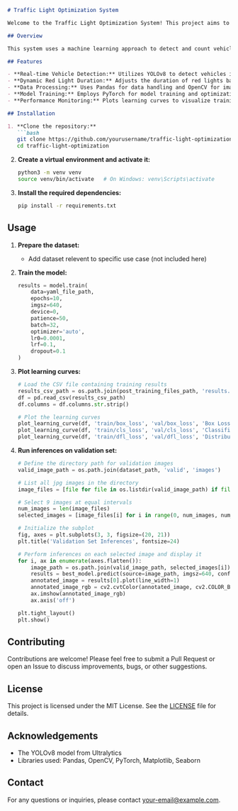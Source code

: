```markdown
# Traffic Light Optimization System

Welcome to the Traffic Light Optimization System! This project aims to dynamically calculate the duration of red lights at traffic signals using YOLOv8, optimizing traffic flow based on real-time vehicle counts.

## Overview

This system uses a machine learning approach to detect and count vehicles at traffic intersections. By adjusting the red light duration based on the number of cars present, the system aims to reduce congestion and improve traffic efficiency. The YOLOv8 model is employed for real-time vehicle detection, and the system is built with Python, leveraging libraries such as Pandas, OpenCV, and PyTorch.

## Features

- **Real-time Vehicle Detection:** Utilizes YOLOv8 to detect vehicles in real-time.
- **Dynamic Red Light Duration:** Adjusts the duration of red lights based on the number of cars detected.
- **Data Processing:** Uses Pandas for data handling and OpenCV for image processing.
- **Model Training:** Employs PyTorch for model training and optimization.
- **Performance Monitoring:** Plots learning curves to visualize training and validation losses.

## Installation

1. **Clone the repository:**
   ```bash
   git clone https://github.com/yourusername/traffic-light-optimization.git
   cd traffic-light-optimization
   ```

2. **Create a virtual environment and activate it:**
   ```bash
   python3 -m venv venv
   source venv/bin/activate   # On Windows: venv\Scripts\activate
   ```

3. **Install the required dependencies:**
   ```bash
   pip install -r requirements.txt
   ```

## Usage

1. **Prepare the dataset:**
   - Add dataset relevent to specific use case (not included here)

2. **Train the model:**
   ```python
   results = model.train(
       data=yaml_file_path,
       epochs=10,
       imgsz=640,
       device=0,
       patience=50,
       batch=32,
       optimizer='auto',
       lr0=0.0001,
       lrf=0.1,
       dropout=0.1
   )
   ```

3. **Plot learning curves:**
   ```python
   # Load the CSV file containing training results
   results_csv_path = os.path.join(post_training_files_path, 'results.csv')
   df = pd.read_csv(results_csv_path)
   df.columns = df.columns.str.strip()

   # Plot the learning curves
   plot_learning_curve(df, 'train/box_loss', 'val/box_loss', 'Box Loss Learning Curve')
   plot_learning_curve(df, 'train/cls_loss', 'val/cls_loss', 'Classification Loss Learning Curve')
   plot_learning_curve(df, 'train/dfl_loss', 'val/dfl_loss', 'Distribution Focal Loss Learning Curve')
   ```

4. **Run inferences on validation set:**
   ```python
   # Define the directory path for validation images
   valid_image_path = os.path.join(dataset_path, 'valid', 'images')

   # List all jpg images in the directory
   image_files = [file for file in os.listdir(valid_image_path) if file.endswith('.jpg')]

   # Select 9 images at equal intervals
   num_images = len(image_files)
   selected_images = [image_files[i] for i in range(0, num_images, num_images // 9)]

   # Initialize the subplot
   fig, axes = plt.subplots(3, 3, figsize=(20, 21))
   plt.title('Validation Set Inferences', fontsize=24)

   # Perform inferences on each selected image and display it
   for i, ax in enumerate(axes.flatten()):
       image_path = os.path.join(valid_image_path, selected_images[i])
       results = best_model.predict(source=image_path, imgsz=640, conf=0.5)
       annotated_image = results[0].plot(line_width=1)
       annotated_image_rgb = cv2.cvtColor(annotated_image, cv2.COLOR_BGR2RGB)
       ax.imshow(annotated_image_rgb)
       ax.axis('off')

   plt.tight_layout()
   plt.show()
   ```

## Contributing

Contributions are welcome! Please feel free to submit a Pull Request or open an Issue to discuss improvements, bugs, or other suggestions.

## License

This project is licensed under the MIT License. See the [LICENSE](LICENSE) file for details.

## Acknowledgements

- The YOLOv8 model from Ultralytics
- Libraries used: Pandas, OpenCV, PyTorch, Matplotlib, Seaborn

## Contact

For any questions or inquiries, please contact [your-email@example.com](mailto:your-kumarhrshwrdhn@gmail.com).

